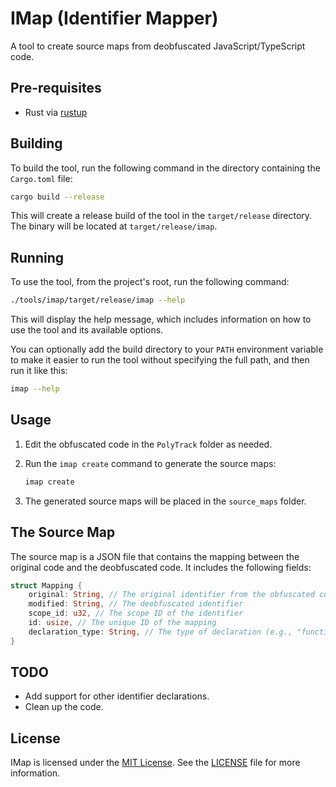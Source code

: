 # IMap (Identifier Mapper)

A tool to create source maps from deobfuscated JavaScript/TypeScript code.

## Pre-requisites

- Rust via [rustup](https://rustup.rs/)

## Building

To build the tool, run the following command in the directory containing the `Cargo.toml` file:

```bash
cargo build --release
```

This will create a release build of the tool in the `target/release` directory.
The binary will be located at `target/release/imap`.

## Running

To use the tool, from the project's root, run the following command:

```bash
./tools/imap/target/release/imap --help
```

This will display the help message, which includes information on how to use the tool and its available options.

You can optionally add the build directory to your `PATH` environment variable to make it easier to run the tool without specifying the full path, and then run it like this:

```bash
imap --help
```

## Usage

1. Edit the obfuscated code in the `PolyTrack` folder as needed.
2. Run the `imap create` command to generate the source maps:

    ```bash
    imap create
    ```

3. The generated source maps will be placed in the `source_maps` folder.

## The Source Map

The source map is a JSON file that contains the mapping between the original code and the deobfuscated code. It includes the following fields:

```rust
struct Mapping {
    original: String, // The original identifier from the obfuscated code
    modified: String, // The deobfuscated identifier
    scope_id: u32, // The scope ID of the identifier
    id: usize, // The unique ID of the mapping
    declaration_type: String, // The type of declaration (e.g., "function", "variable", etc.)
}
```

## TODO

- Add support for other identifier declarations.
- Clean up the code.

## License

IMap is licensed under the [MIT License](https://opensource.org/licenses/MIT). See the [LICENSE](LICENSE) file for more information.
